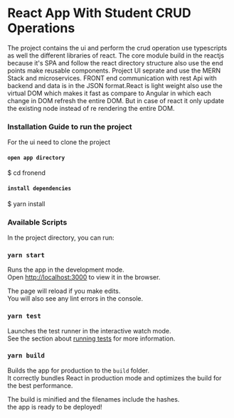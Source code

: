 # React App With Student CRUD Operations

The project contains the ui and perform the crud operation use typescripts as well the different libraries of react.
The core module build in the reactjs because it's SPA and follow the react directory structure also use the end points 
make reusable components. Project UI seprate and use the MERN Stack and microservices. FRONT end communication with rest 
Api with backend and data is in the JSON format.React is light weight also use the virtual DOM which makes it fast as 
compare to Angular in which each change in DOM refresh the entire DOM. But in case of react it only update the existing 
node instead of re rendering the entire DOM.

### Installation Guide to run the project
For the ui need to clone the project 

#### `open app directory`
$ cd fronend

#### `install dependencies`
$ yarn install

### Available Scripts

In the project directory, you can run:

### `yarn start`

Runs the app in the development mode.\
Open [http://localhost:3000](http://localhost:3000) to view it in the browser.

The page will reload if you make edits.\
You will also see any lint errors in the console.

### `yarn test`

Launches the test runner in the interactive watch mode.\
See the section about [running tests](https://facebook.github.io/create-react-app/docs/running-tests) for more information.

### `yarn build`

Builds the app for production to the `build` folder.\
It correctly bundles React in production mode and optimizes the build for the best performance.

The build is minified and the filenames include the hashes.\
the app is ready to be deployed!

